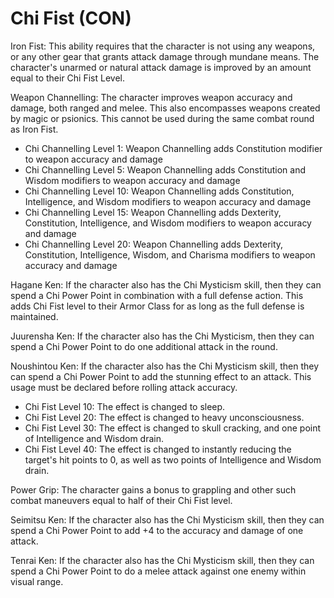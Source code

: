 # Chi Fist (CON)

Iron Fist: This ability requires that the character is not using any weapons, or any other gear that grants attack damage through mundane means. The character's unarmed or natural attack damage is improved by an amount equal to their Chi Fist Level.

Weapon Channelling: The character improves weapon accuracy and damage, both ranged and melee. This also encompasses weapons created by magic or psionics. This cannot be used during the same combat round as Iron Fist.

- Chi Channelling Level 1: Weapon Channelling adds Constitution modifier to weapon accuracy and damage
- Chi Channelling Level 5: Weapon Channelling adds Constitution and Wisdom modifiers to weapon accuracy and damage
- Chi Channelling Level 10: Weapon Channelling adds Constitution, Intelligence, and Wisdom modifiers to weapon accuracy and damage
- Chi Channelling Level 15: Weapon Channelling adds Dexterity, Constitution, Intelligence, and Wisdom modifiers to weapon accuracy and damage
- Chi Channelling Level 20: Weapon Channelling adds Dexterity, Constitution, Intelligence, Wisdom, and Charisma modifiers to weapon accuracy and damage

Hagane Ken: If the character also has the Chi Mysticism skill, then they can spend a Chi Power Point in combination with a full defense action. This adds Chi Fist level to their Armor Class for as long as the full defense is maintained.

Juurensha Ken: If the character also has the Chi Mysticism, then they can spend a Chi Power Point to do one additional attack in the round.

Noushintou Ken: If the character also has the Chi Mysticism skill, then they can spend a Chi Power Point to add the stunning effect to an attack. This usage must be declared before rolling attack accuracy.

- Chi Fist Level 10: The effect is changed to sleep.
- Chi Fist Level 20: The effect is changed to heavy unconsciousness.
- Chi Fist Level 30: The effect is changed to skull cracking, and one point of Intelligence and Wisdom drain.
- Chi Fist Level 40: The effect is changed to instantly reducing the target's hit points to 0, as well as two points of Intelligence and Wisdom drain.

Power Grip: The character gains a bonus to grappling and other such combat maneuvers equal to half of their Chi Fist level.

Seimitsu Ken: If the character also has the Chi Mysticism skill, then they can spend a Chi Power Point to add +4 to the accuracy and damage of one attack.

Tenrai Ken: If the character also has the Chi Mysticism skill, then they can spend a Chi Power Point to do a melee attack against one enemy within visual range.
